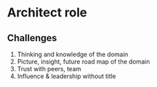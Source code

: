# Architect role

## Challenges
1. Thinking and knowledge of the domain
2. Picture, insight, future road map of the domain
3. Trust with peers, team
4. Influence & leadership without title
